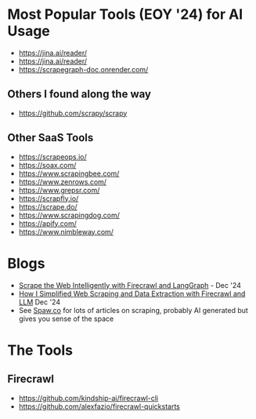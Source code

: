 # Most Popular Tools (EOY '24) for AI Usage
- https://jina.ai/reader/
- https://jina.ai/reader/
- https://scrapegraph-doc.onrender.com/

## Others I found along the way
- https://github.com/scrapy/scrapy

## Other SaaS Tools 
- https://scrapeops.io/
- https://soax.com/
- https://www.scrapingbee.com/
- https://www.zenrows.com/
- https://www.grepsr.com/
- https://scrapfly.io/
- https://scrape.do/
- https://www.scrapingdog.com/
- https://apify.com/
- https://www.nimbleway.com/

# Blogs
- [Scrape the Web Intelligently with Firecrawl and LangGraph](https://medium.com/@pankaj_pandey/scrape-the-web-intelligently-with-firecrawl-and-langgraph-7f4d7bd884ff) - Dec '24
- [How I Simplified Web Scraping and Data Extraction with Firecrawl and LLM](https://levelup.gitconnected.com/how-i-simplified-web-scraping-and-data-extraction-with-firecrawl-and-llm-12292dba25cb) Dec '24
- See [Spaw.co](https://medium.com/@spaw.co) for lots of articles on scraping, probably AI generated but gives you sense of the space 

# The Tools
## Firecrawl
- https://github.com/kindship-ai/firecrawl-cli
- https://github.com/alexfazio/firecrawl-quickstarts

